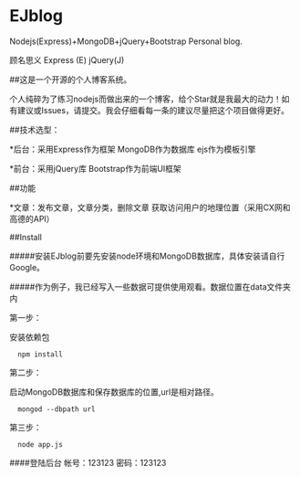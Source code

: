 # EJblog
Nodejs(Express)+MongoDB+jQuery+Bootstrap Personal blog.

顾名思义   Express (E)    jQuery(J)

##这是一个开源的个人博客系统。

个人纯碎为了练习nodejs而做出来的一个博客，给个Star就是我最大的动力！如有建议或Issues，请提交。我会仔细看每一条的建议尽量把这个项目做得更好。

##技术选型：

*后台：采用Express作为框架 MongoDB作为数据库 ejs作为模板引擎  

*前台：采用jQuery库 Bootstrap作为前端UI框架
 
##功能

*文章：发布文章，文章分类，删除文章 获取访问用户的地理位置（采用CX网和高德的API）

##Install

#####安装EJblog前要先安装node环境和MongoDB数据库，具体安装请自行Google。

#####作为例子，我已经写入一些数据可提供使用观看。数据位置在data文件夹内

第一步：

安装依赖包

```
  npm install
```

第二步：

启动MongoDB数据库和保存数据库的位置,url是相对路径。
```
  mongod --dbpath url
```

第三步：

```
  node app.js
```
####登陆后台 帐号：123123 密码：123123
